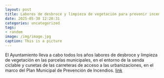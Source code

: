 ```yaml
---
layout: post
title: Labores de desbroce y limpieza de vegetación para prevenir incendios
date: 2025-05-30 12:20:31
categories: uncategorized
tags:
- random
image: /img/image.jpg
caption: This is a picture
---
```

El Ayuntamiento lleva a cabo todos los años labores de desbroce y limpieza de vegetación en las parcelas municipales, en el entorno de la senda ciclable y cunetas de las carreteras de acceso a las urbanizaciones, en el marco del Plan Municipal de Prevención de Incendios.  [link](https://www.ayto-villacanada.es/noticias/labores-de-desbroce-y-limpieza-de-vegetacion-para-prevenir-incendios/)
